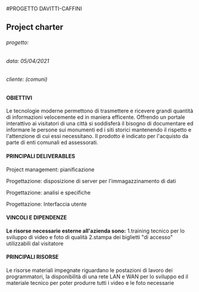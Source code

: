 #PROGETTO DAVITTI-CAFFINI

## Project charter

###### progetto:         
###### data: 05/04/2021 
###### cliente: (comuni)

#### OBIETTIVI
Le tecnologie moderne permettono di trasmettere e ricevere grandi quantità di informazioni velocemente ed in maniera efficente. Offrendo un portale interattivo ai visitatori di una città si soddisferà il bisogno di documentare ed informare le persone sui monumenti ed i siti storici mantenendo il rispetto e l'attenzione di cui essi necessitano. Il prodotto è indicato per l'acquisto da parte di enti comunali ed assessorati.

#### PRINCIPALI DELIVERABLES
 Project management: pianificazione
 
 Progettazione: disposizione di server per l'immagazzinamento di dati
 
 Progettazione: analisi e specifiche
 
 Progettazione: Interfaccia utente

#### VINCOLI E DIPENDENZE
 **Le risorse necessarie esterne all'azienda sono:** 
 1.training tecnico per lo sviluppo di video e foto di qualità
 2.stampa dei biglietti "di accesso" utilizzabili dal visitatore
#### PRINCIPALI RISORSE
 Le risorse materiali impegnate riguardano le postazioni di lavoro dei programmatori, la disponibilità di una rete LAN e WAN per lo sviluppo ed il materiale tecnico per poter produrre tutti i video e le foto necessarie
